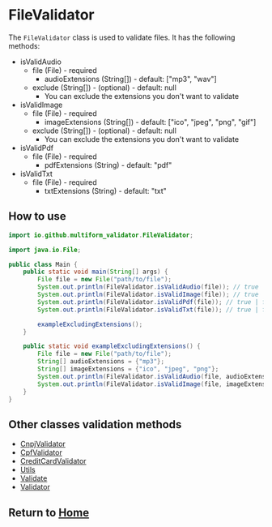 # FileValidator

The `FileValidator` class is used to validate files. It has the following methods:

- isValidAudio
    - file (File) - required
        - audioExtensions (String[]) - default: ["mp3", "wav"]
    - exclude (String[]) - (optional) - default: null
        - You can exclude the extensions you don't want to validate
- isValidImage
    - file (File) - required
        - imageExtensions (String[]) - default: ["ico", "jpeg", "png", "gif"]
    - exclude (String[]) - (optional) - default: null
        - You can exclude the extensions you don't want to validate
- isValidPdf
    - file (File) - required
        - pdfExtensions (String) - default: "pdf"
- isValidTxt
    - file (File) - required
        - txtExtensions (String) - default: "txt"

## How to use

```java
import io.github.multiform_validator.FileValidator;

import java.io.File;

public class Main {
    public static void main(String[] args) {
        File file = new File("path/to/file");
        System.out.println(FileValidator.isValidAudio(file)); // true | false
        System.out.println(FileValidator.isValidImage(file)); // true | false
        System.out.println(FileValidator.isValidPdf(file)); // true | false
        System.out.println(FileValidator.isValidTxt(file)); // true | false

        exampleExcludingExtensions();
    }

    public static void exampleExcludingExtensions() {
        File file = new File("path/to/file");
        String[] audioExtensions = {"mp3"};
        String[] imageExtensions = {"ico", "jpeg", "png"};
        System.out.println(FileValidator.isValidAudio(file, audioExtensions)); // true | false
        System.out.println(FileValidator.isValidImage(file, imageExtensions)); // false | true
    }
}
```

## Other classes validation methods

- [CnpjValidator](https://multiform-validator.github.io/java/classes/CnpjValidator)
- [CpfValidator](https://multiform-validator.github.io/java/classes/CpfValidator)
- [CreditCardValidator](https://multiform-validator.github.io/java/classes/CreditCardValidator)
- [Utils](https://multiform-validator.github.io/java/classes/Utils)
- [Validate](https://multiform-validator.github.io/java/classes/Validate)
- [Validator](https://multiform-validator.github.io/java/classes/Validator)

## Return to [Home](https://multiform-validator.github.io/java/)